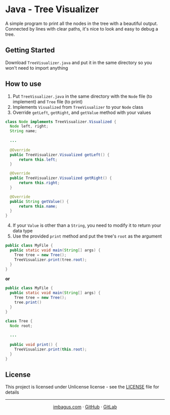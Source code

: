 # Java - Tree Visualizer
A simple program to print all the nodes in the tree with a beautiful output. Connected by lines with clear paths, it's nice to look and easy to debug a tree.

## Getting Started
Download `TreeVisualizer.java` and put it in the same directory so you won't need to import anything

## How to use
1. Put `TreeVisualizer.java` in the same directory with the `Node` file (to implement) and `Tree` file (to print)
2. Implements `Visualized` from `TreeVisualizer` to your `Node` class
3. Override `getLeft`, `getRight`, and `getValue` method with your values
```java
class Node implements TreeVisualizer.Visualized {
  Node left, right;
  String name;
  
  ...
  
  @Override
  public TreeVisualizer.Visualized getLeft() {
      return this.left;
  }

  @Override
  public TreeVisualizer.Visualized getRight() {
      return this.right;
  }

  @Override
  public String getValue() {
      return this.name;
  }
}
```
4. If your `Value` is other than a `String`, you need to modify it to return your data type
5. Use the provided `print` method and put the tree's `root` as the argument
```java
public class MyFile {
  public static void main(String[] args) {
    Tree tree = new Tree();
    TreeVisualizer.print(tree.root);
  }
}
```
**or**
```java
public class MyFile {
  public static void main(String[] args) {
    Tree tree = new Tree();
    tree.print()
  }
}

class Tree {
  Node root;
  
  ...
  
  public void print() {
    TreeVisualizer.print(this.root);
  }
}
```
## License

This project is licensed under Unlicense license - see the [LICENSE](LICENSE) file for details

---
<p align="center">
  <a href="www.imbagus.com">imbagus.com</a>
  &middot;
  <a href="https://github.com/ignatiusmb">GitHub</a>
  &middot;
  <a href="https://gitlab.com/ignatiusmb">GitLab</a>
</p>
